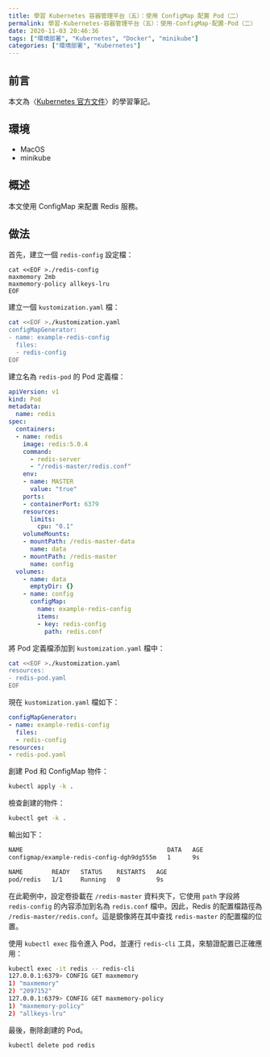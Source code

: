 ```yaml
---
title: 學習 Kubernetes 容器管理平台（五）：使用 ConfigMap 配置 Pod（二）
permalink: 學習-Kubernetes-容器管理平台（五）：使用-ConfigMap-配置-Pod（二）
date: 2020-11-03 20:46:36
tags: ["環境部署", "Kubernetes", "Docker", "minikube"]
categories: ["環境部署", "Kubernetes"]
---
```


## 前言

本文為〈[Kubernetes 官方文件](https://kubernetes.io/docs/home/)〉的學習筆記。

## 環境

- MacOS
- minikube

## 概述

本文使用 ConfigMap 来配置 Redis 服務。

## 做法

首先，建立一個 `redis-config` 設定檔：

```ENV
cat <<EOF >./redis-config
maxmemory 2mb
maxmemory-policy allkeys-lru
EOF
```

建立一個 `kustomization.yaml` 檔：

```BASH
cat <<EOF >./kustomization.yaml
configMapGenerator:
- name: example-redis-config
  files:
  - redis-config
EOF
```

建立名為 `redis-pod` 的 Pod 定義檔：

```YAML
apiVersion: v1
kind: Pod
metadata:
  name: redis
spec:
  containers:
  - name: redis
    image: redis:5.0.4
    command:
      - redis-server
      - "/redis-master/redis.conf"
    env:
    - name: MASTER
      value: "true"
    ports:
    - containerPort: 6379
    resources:
      limits:
        cpu: "0.1"
    volumeMounts:
    - mountPath: /redis-master-data
      name: data
    - mountPath: /redis-master
      name: config
  volumes:
    - name: data
      emptyDir: {}
    - name: config
      configMap:
        name: example-redis-config
        items:
        - key: redis-config
          path: redis.conf
```

將 Pod 定義檔添加到 `kustomization.yaml` 檔中：

```BASH
cat <<EOF >./kustomization.yaml
resources:
- redis-pod.yaml
EOF
```

現在 `kustomization.yaml` 檔如下：

```YAML
configMapGenerator:
- name: example-redis-config
  files:
  - redis-config
resources:
- redis-pod.yaml
```

創建 Pod 和 ConfigMap 物件：

```BASH
kubectl apply -k .
```

檢查創建的物件：

```BASH
kubectl get -k .
```

輸出如下：

```BASH
NAME                                        DATA   AGE
configmap/example-redis-config-dgh9dg555m   1      9s

NAME        READY   STATUS    RESTARTS   AGE
pod/redis   1/1     Running   0          9s
```

在此範例中，設定卷掛載在 `/redis-master` 資料夾下，它使用 `path` 字段將 `redis-config` 的內容添加到名為 `redis.conf` 檔中。因此，Redis 的配置檔路徑為 `/redis-master/redis.conf`。這是鏡像將在其中查找 `redis-master` 的配置檔的位置。

使用 `kubectl exec` 指令進入 Pod，並運行 `redis-cli` 工具，來驗證配置已正確應用：

```BASH
kubectl exec -it redis -- redis-cli
127.0.0.1:6379> CONFIG GET maxmemory
1) "maxmemory"
2) "2097152"
127.0.0.1:6379> CONFIG GET maxmemory-policy
1) "maxmemory-policy"
2) "allkeys-lru"
```

最後，刪除創建的 Pod。

```BASH
kubectl delete pod redis
```
